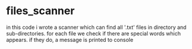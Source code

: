 # files_scanner
in this code i wrote a scanner which can find all '.txt' files in directory and sub-directories.
for each file we check if there are special words which appears. if they do, a message is printed to console
